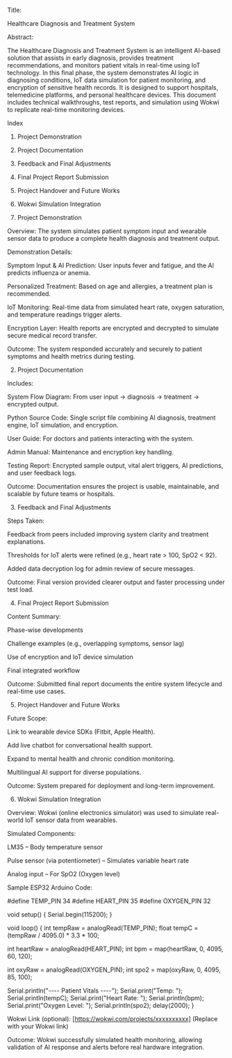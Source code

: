 Title:

Healthcare Diagnosis and Treatment System


Abstract:

The Healthcare Diagnosis and Treatment System is an intelligent AI-based solution that assists in early diagnosis, provides treatment recommendations, and monitors patient vitals in real-time using IoT technology. In this final phase, the system demonstrates AI logic in diagnosing conditions, IoT data simulation for patient monitoring, and encryption of sensitive health records. It is designed to support hospitals, telemedicine platforms, and personal healthcare devices. This document includes technical walkthroughs, test reports, and simulation using Wokwi to replicate real-time monitoring devices.


Index

1. Project Demonstration


2. Project Documentation


3. Feedback and Final Adjustments


4. Final Project Report Submission


5. Project Handover and Future Works


6. Wokwi Simulation Integration



1. Project Demonstration

Overview:
The system simulates patient symptom input and wearable sensor data to produce a complete health diagnosis and treatment output.

Demonstration Details:

Symptom Input & AI Prediction: User inputs fever and fatigue, and the AI predicts influenza or anemia.

Personalized Treatment: Based on age and allergies, a treatment plan is recommended.

IoT Monitoring: Real-time data from simulated heart rate, oxygen saturation, and temperature readings trigger alerts.

Encryption Layer: Health reports are encrypted and decrypted to simulate secure medical record transfer.


Outcome:
The system responded accurately and securely to patient symptoms and health metrics during testing.



2. Project Documentation

Includes:

System Flow Diagram: From user input → diagnosis → treatment → encrypted output.

Python Source Code: Single script file combining AI diagnosis, treatment engine, IoT simulation, and encryption.

User Guide: For doctors and patients interacting with the system.

Admin Manual: Maintenance and encryption key handling.

Testing Report: Encrypted sample output, vital alert triggers, AI predictions, and user feedback logs.


Outcome:
Documentation ensures the project is usable, maintainable, and scalable by future teams or hospitals.



3. Feedback and Final Adjustments

Steps Taken:

Feedback from peers included improving system clarity and treatment explanations.

Thresholds for IoT alerts were refined (e.g., heart rate > 100, SpO2 < 92).

Added data decryption log for admin review of secure messages.


Outcome:
Final version provided clearer output and faster processing under test load.


4. Final Project Report Submission

Content Summary:

Phase-wise developments

Challenge examples (e.g., overlapping symptoms, sensor lag)

Use of encryption and IoT device simulation

Final integrated workflow


Outcome:
Submitted final report documents the entire system lifecycle and real-time use cases.


5. Project Handover and Future Works

Future Scope:

Link to wearable device SDKs (Fitbit, Apple Health).

Add live chatbot for conversational health support.

Expand to mental health and chronic condition monitoring.

Multilingual AI support for diverse populations.


Outcome:
System prepared for deployment and long-term improvement.


6. Wokwi Simulation Integration

Overview:
Wokwi (online electronics simulator) was used to simulate real-world IoT sensor data from wearables.

Simulated Components:

LM35 – Body temperature sensor

Pulse sensor (via potentiometer) – Simulates variable heart rate

Analog input – For SpO2 (Oxygen level)


Sample ESP32 Arduino Code:

#define TEMP_PIN 34
#define HEART_PIN 35
#define OXYGEN_PIN 32

void setup() {
  Serial.begin(115200);
}

void loop() {
  int tempRaw = analogRead(TEMP_PIN);
  float tempC = (tempRaw / 4095.0) * 3.3 * 100;

  int heartRaw = analogRead(HEART_PIN);
  int bpm = map(heartRaw, 0, 4095, 60, 120);

  int oxyRaw = analogRead(OXYGEN_PIN);
  int spo2 = map(oxyRaw, 0, 4095, 85, 100);

  Serial.println("---- Patient Vitals ----");
  Serial.print("Temp: "); Serial.println(tempC);
  Serial.print("Heart Rate: "); Serial.println(bpm);
  Serial.print("Oxygen Level: "); Serial.println(spo2);
  delay(2000);
}

Wokwi Link (optional): [https://wokwi.com/projects/xxxxxxxxxx] (Replace with your Wokwi link)

Outcome:
Wokwi successfully simulated health monitoring, allowing validation of AI response and alerts before real hardware integration.
